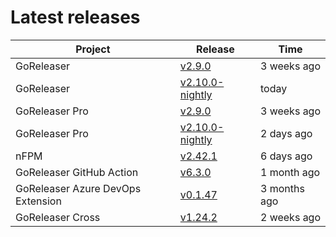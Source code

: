 # Latest releases

| Project                           | Release                                                                                         | Time        |
| --------------------------------- | ----------------------------------------------------------------------------------------------- | ----------- |
| GoReleaser | [v2.9.0](https://github.com/goreleaser/goreleaser/releases/tag/v2.9.0) | 3 weeks ago |
| GoReleaser | [v2.10.0-nightly](https://github.com/goreleaser/goreleaser/releases/tag/nightly) | today |
| GoReleaser Pro | [v2.9.0](https://github.com/goreleaser/goreleaser-pro/releases/tag/v2.9.0) | 3 weeks ago |
| GoReleaser Pro | [v2.10.0-nightly](https://github.com/goreleaser/goreleaser-pro/releases/tag/nightly) | 2 days ago |
| nFPM | [v2.42.1](https://github.com/goreleaser/nfpm/releases/tag/v2.42.1) | 6 days ago |
| GoReleaser GitHub Action | [v6.3.0](https://github.com/goreleaser/goreleaser-action/releases/tag/v6.3.0) | 1 month ago |
| GoReleaser Azure DevOps Extension | [v0.1.47](https://github.com/goreleaser/goreleaser-azure-devops-extension/releases/tag/v0.1.47) | 3 months ago |
| GoReleaser Cross | [v1.24.2](https://github.com/goreleaser/goreleaser-cross/releases/tag/v1.24.2) | 2 weeks ago |
